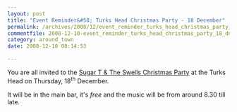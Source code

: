 ```yaml
---
layout: post
title: "Event Reminder&#58; Turks Head Christmas Party - 18 December"
permalink: /archives/2008/12/event_reminder_turks_head_christmas_party_18_decem.html
commentfile: 2008-12-10-event_reminder_turks_head_christmas_party_18_decem
category: around_town
date: 2008-12-10 08:14:53

---
```


You are all invited to the [Sugar T & The Swells Christmas Party](https://stmargarets.london/event/show/200705142015) at the Turks Head on Thursday, 18<sup>th</sup> December.

It will be in the main bar, it's *free* and the music will be from around 8.30 till late.
